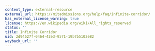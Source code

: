 ```yaml
---
content_type: external-resource
external_url: https://mitadmissions.org/help/faq/infinite-corridor/
has_external_license_warning: true
license: https://en.wikipedia.org/wiki/All_rights_reserved
status: ''
title: Infinite Corridor
uid: 2d94527f-0464-42e3-9571-19b7b5102e82
wayback_url: ''
---
```

